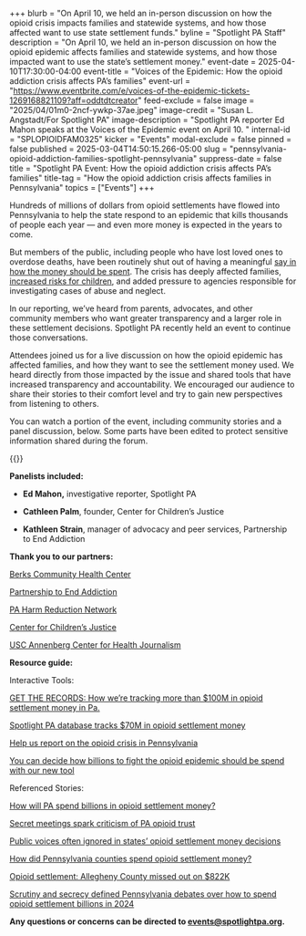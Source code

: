 +++
blurb = "On April 10, we held an in-person discussion on how the opioid crisis impacts families and statewide systems, and how those affected want to use state settlement funds."
byline = "Spotlight PA Staff"
description = "On April 10, we held an in-person discussion on how the opioid epidemic affects families and statewide systems, and how those impacted want to use the state’s settlement money."
event-date = 2025-04-10T17:30:00-04:00
event-title = "Voices of the Epidemic: How the opioid addiction crisis affects PA’s families"
event-url = "https://www.eventbrite.com/e/voices-of-the-epidemic-tickets-1269168821109?aff=oddtdtcreator"
feed-exclude = false
image = "2025/04/01m0-2ncf-ywkp-37ae.jpeg"
image-credit = "Susan L. Angstadt/For Spotlight PA"
image-description = "Spotlight PA reporter Ed Mahon speaks at the Voices of the Epidemic event on April 10. "
internal-id = "SPLOPIOIDFAM0325"
kicker = "Events"
modal-exclude = false
pinned = false
published = 2025-03-04T14:50:15.266-05:00
slug = "pennsylvania-opioid-addiction-families-spotlight-pennsylvania"
suppress-date = false
title = "Spotlight PA Event: How the opioid addiction crisis affects PA’s families"
title-tag = "How the opioid addiction crisis affects families in Pennsylvania"
topics = ["Events"]
+++

Hundreds of millions of dollars from opioid settlements have flowed into Pennsylvania to help the state respond to an epidemic that kills thousands of people each year — and even more money is expected in the years to come.

But members of the public, including people who have lost loved ones to overdose deaths, have been routinely shut out of having a meaningful <a href="https://www.spotlightpa.org/news/2024/08/opioid-settlement-cash-public-comments-ignored/">say in how the money should be spent</a>. The crisis has deeply affected families, <a href="https://www.spotlightpa.org/news/2025/02/pennsylvania-child-welfare-crisis-opioid-settlement-funding/">increased risks for children</a>, and added pressure to agencies responsible for investigating cases of abuse and neglect.

In our reporting, we’ve heard from parents, advocates, and other community members who want greater transparency and a larger role in these settlement decisions. Spotlight PA recently held an event to continue those conversations.

Attendees joined us for a live discussion on how the opioid epidemic has affected families, and how they want to see the settlement money used. We heard directly from those impacted by the issue and shared tools that have increased transparency and accountability. We encouraged our audience to share their stories to their comfort level and try to gain new perspectives from listening to others.

You can watch a portion of the event, including community stories and a panel discussion, below. Some parts have been edited to protect sensitive information shared during the forum.

{{<vimeo id="1076067969" >}}

<strong>Panelists included: </strong>

- <strong>Ed Mahon,</strong> investigative reporter, Spotlight PA

- <strong>Cathleen Palm</strong>, founder, Center for Children’s Justice

- <strong>Kathleen Strain</strong>, manager of advocacy and peer services, Partnership to End Addiction

<strong>Thank you to our partners:</strong>

<a href="https://berkschc.net/">Berks Community Health Center</a>

<a href="https://drugfree.org/">Partnership to End Addiction</a>

<a href="https://www.pahrn.org/">PA Harm Reduction Network</a>

<a href="https://www.facebook.com/centerForChildrensJustice/">Center for Children’s Justice</a>

<a href="https://centerforhealthjournalism.org/">USC Annenberg Center for Health Journalism</a>

<strong>Resource guide:</strong>

Interactive Tools:

<a href="https://www.spotlightpa.org/news/2024/03/opioid-settlement-money-67-counties/">GET THE RECORDS: How we’re tracking more than $100M in opioid settlement money in Pa.</a>

<a href="https://www.spotlightpa.org/news/2024/11/pennsylvania-opioid-settlement-money-spending-data/">Spotlight PA database tracks $70M in opioid settlement money</a><u></u>

<a href="https://www.spotlightpa.org/news/2025/02/pennsylvania-opioid-settlement-tracking-public-input/">Help us report on the opioid crisis in Pennsylvania</a>

<a href="https://www.spotlightpa.org/news/2025/03/pennsylvania-opioid-settlement-decide-spending/">You can decide how billions to fight the opioid epidemic should be spend with our new tool</a>

Referenced Stories:

<a href="https://www.spotlightpa.org/news/2023/04/pa-opioid-settlement-money-cases-police-treatment-johnson-johnson/">How will PA spend billions in opioid settlement money?</a>

<a href="https://www.spotlightpa.org/news/2023/06/pa-opioid-settlement-trust-secret-meetings-public-records/">Secret meetings spark criticism of PA opioid trust</a><u></u>

<a href="https://www.spotlightpa.org/news/2024/08/opioid-settlement-cash-public-comments-ignored/">Public voices often ignored in states’ opioid settlement money decisions</a><u></u>

<a href="https://www.spotlightpa.org/news/2024/05/records-obtained-by-spotlight-pennsylvania-and-wesa-reveal-how-pennsylvania-counties-used-tens-of-millions-in-opioid-settlement-dollars/">How did Pennsylvania counties spend opioid settlement money? </a><u></u>

<a href="https://www.spotlightpa.org/news/2023/12/pennsylvania-opioid-settlement-allegheny-payout/">Opioid settlement: Allegheny County missed out on $822K </a><u></u>

<a href="https://www.spotlightpa.org/news/2024/12/pennsylvania-opioid-settlement-money-key-issues/">Scrutiny and secrecy defined Pennsylvania debates over how to spend opioid settlement billions in 2024</a><u></u>

<strong>Any questions or concerns can be directed to </strong><a href="mailto:events@spotlightpa.org"><strong>events@spotlightpa.org</strong></a><strong>.</strong>

